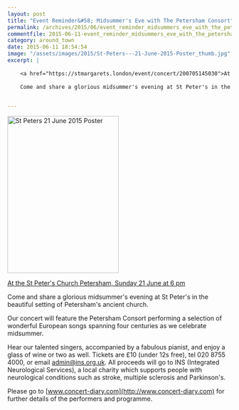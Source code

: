 ```yaml
---
layout: post
title: "Event Reminder&#58; Midsummer's Eve with The Petersham Consort"
permalink: /archives/2015/06/event_reminder_midsummers_eve_with_the_petersham_c.html
commentfile: 2015-06-11-event_reminder_midsummers_eve_with_the_petersham_c
category: around_town
date: 2015-06-11 18:54:54
image: "/assets/images/2015/St-Peters---21-June-2015-Poster_thumb.jpg"
excerpt: |
    
    <a href="https://stmargarets.london/event/concert/200705145030">At the St Peter's Church Petersham, Sunday 21 June at 6 pm</a>
    
    Come and share a glorious midsummer's evening at St Peter's in the beautiful setting of Petersham's ancient church.
    

---
```


<a href="/assets/images/2015/St-Peters---21-June-2015-Poster.jpg" title="See larger version of - St Peters   21 June 2015 Poster"><img src="/assets/images/2015/St-Peters---21-June-2015-Poster_thumb.jpg" width="250" height="353" alt="St Peters   21 June 2015 Poster" class="photo right" /></a>

[At the St Peter's Church Petersham, Sunday 21 June at 6 pm](/event/concert/200705145030)

Come and share a glorious midsummer's evening at St Peter's in the beautiful setting of Petersham's ancient church.

Our concert will feature the Petersham Consort performing a selection of wonderful European songs spanning four centuries as we celebrate midsummer.

Hear our talented singers, accompanied by a fabulous pianist, and enjoy a glass of wine or two as well. Tickets are £10 (under 12s free), tel 020 8755 4000, or email <admin@ins.org.uk>. All proceeds will go to INS (Integrated Neurological Services), a local charity which supports people with neurological conditions such as stroke, multiple sclerosis and Parkinson's.

Please go to [www.concert-diary.com](http://www.concert-diary.com) for further details of the performers and programme.

